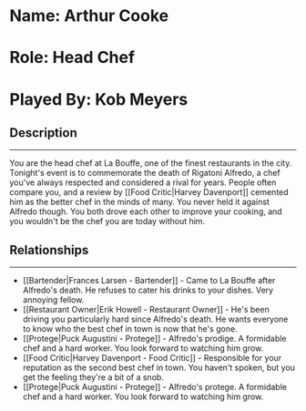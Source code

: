 # Name: Arthur Cooke
# Role: Head Chef
# Played By: Kob Meyers

## Description
---
You are the head chef at La Bouffe, one of the finest restaurants in the city. Tonight's event is to commemorate the death of Rigatoni Alfredo, a chef you've always respected and considered a rival for years. People often compare you, and a review by [[Food Critic|Harvey Davenport]] cemented him as the better chef in the minds of many. You never held it against Alfredo though. You both drove each other to improve your cooking, and you wouldn't be the chef you are today without him.

## Relationships
---
- [[Bartender|Frances Larsen - Bartender]]  - Came to La Bouffe after Alfredo's death. He refuses to cater his drinks to your dishes. Very annoying fellow.
- [[Restaurant Owner|Erik Howell - Restaurant Owner]]  - He's been driving you particularly hard since Alfredo's death. He wants everyone to know who the best chef in town is now that he's gone.
- [[Protege|Puck Augustini - Protege]] - Alfredo's prodige. A formidable chef and a hard worker. You look forward to watching him grow.
- [[Food Critic|Harvey Davenport - Food Critic]] - Responsible for your reputation as the second best chef in town. You haven't spoken, but you get the feeling they're a bit of a snob.
- [[Protege|Puck Augustini - Protege]] - Alfredo's protege. A formidable chef and a hard worker. You look forward to watching him grow.